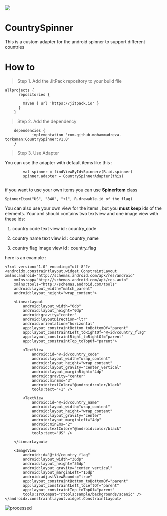 
[![](https://jitpack.io/v/mohammadreza-torkaman/CountrySpinner.svg)](https://jitpack.io/#mohammadreza-torkaman/CountrySpinner)
# CountrySpinner

This is a custom adapter for the android spinner to support different countries

# How to
>Step 1. Add the JitPack repository to your build file
```
allprojects {
      repositories {
        ...
        maven { url 'https://jitpack.io' }
      }
    }
```    
>Step 2. Add the dependency
```   
	dependencies {
	        implementation 'com.github.mohammadreza-torkaman:CountrySpinner:v1.0'
	}
```   
>Step 3. Use Adapter

You can use the adapter with default items like this :
```   
        val spinner = findViewById<Spinner>(R.id.spinner)
        spinner.adapter = CountrySpinnerAdapter(this)
        
```   

if you want to use your own items you can use **SpinerItem** class
```
SpinnerItem("US", "840", "+1", R.drawable.id_of_the_flag)
```

You can also use your own view for the items , but you **must keep** ids of the elements.
Your xml should contains two textview and one image view with these ids:

1. country code text view id : country_code
 
2. country name text view id : country_name
 
3. country flag image view id : country_flag

here is an example :
```
<?xml version="1.0" encoding="utf-8"?>
<androidx.constraintlayout.widget.ConstraintLayout xmlns:android="http://schemas.android.com/apk/res/android"
    xmlns:app="http://schemas.android.com/apk/res-auto"
    xmlns:tools="http://schemas.android.com/tools"
    android:layout_width="match_parent"
    android:layout_height="wrap_content">

    <LinearLayout
        android:layout_width="0dp"
        android:layout_height="0dp"
        android:gravity="center"
        android:layoutDirection="ltr"
        android:orientation="horizontal"
        app:layout_constraintBottom_toBottomOf="parent"
        app:layout_constraintLeft_toRightOf="@+id/country_flag"
        app:layout_constraintRight_toRightOf="parent"
        app:layout_constraintTop_toTopOf="parent">

        <TextView
            android:id="@+id/country_code"
            android:layout_width="wrap_content"
            android:layout_height="wrap_content"
            android:layout_gravity="center_vertical"
            android:layout_marginRight="4dp"
            android:gravity="center"
            android:minEms="3"
            android:textColor="@android:color/black"
            tools:text="+1" />

        <TextView
            android:id="@+id/country_name"
            android:layout_width="wrap_content"
            android:layout_height="wrap_content"
            android:layout_gravity="center"
            android:layout_marginLeft="4dp"
            android:minEms="2"
            android:textColor="@android:color/black"
            tools:text="US" />

    </LinearLayout>

    <ImageView
        android:id="@+id/country_flag"
        android:layout_width="36dp"
        android:layout_height="36dp"
        android:layout_gravity="center_vertical"
        android:layout_marginLeft="15dp"
        android:adjustViewBounds="true"
        app:layout_constraintBottom_toBottomOf="parent"
        app:layout_constraintLeft_toLeftOf="parent"
        app:layout_constraintTop_toTopOf="parent"
        tools:srcCompat="@tools:sample/backgrounds/scenic" />
</androidx.constraintlayout.widget.ConstraintLayout>
```

![processed](https://user-images.githubusercontent.com/83089712/120054321-7e0ca880-c044-11eb-948c-65bbe023ff22.jpeg)
